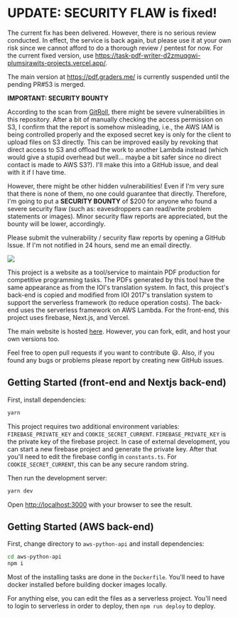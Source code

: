 # UPDATE: SECURITY FLAW is fixed!

The current fix has been delivered. However, there is no serious review conducted. In effect, the service is back again, but please use it at your own risk since we cannot afford to do a thorough review / pentest for now. For the current fixed version, use https://task-pdf-writer-d2zmuqgwi-plumsirawits-projects.vercel.app/.

The main version at https://pdf.graders.me/ is currently suspended until the pending PR#53 is merged.

**IMPORTANT: SECURITY BOUNTY**

According to the scan from [GitRoll](https://gitroll.io/result/repo/TWYT9Bb9YC0hyD57q1Xa), there might be severe vulnerabilities in this repository. After a bit of manually checking the access permission on S3, I confirm that the report is somehow misleading, i.e., the AWS IAM is being controlled properly and the exposed secret key is only for the client to upload files on S3 directly. This can be improved easily by revoking that direct access to S3 and offload the work to another Lambda instead (which would give a stupid overhead but well... maybe a bit safer since no direct contact is made to AWS S3?). I'll make this into a GitHub issue, and deal with it if I have time.

However, there might be other hidden vulnerabilities! Even if I'm very sure that there is none of them, no one could guarantee that directly. Therefore, I'm going to put a **SECURITY BOUNTY** of $200 for anyone who found a severe security flaw (such as: eavesdroppers can read/write problem statements or images). Minor security flaw reports are appreciated, but the bounty will be lower, accordingly.

Please submit the vulnerability / security flaw reports by opening a GitHub Issue. If I'm not notified in 24 hours, send me an email directly.

![](https://raw.githubusercontent.com/plumsirawit/task-pdf-writer/main/public/task-pdf-writer-banner.svg)

This project is a website as a tool/service to maintain PDF production for competitive programming tasks. The PDFs generated by this tool have the same appearance as from the IOI's translation system. In fact, this project's back-end is copied and modified from IOI 2017's translation system to support the serverless framework (to reduce operation costs). The back-end uses the serverless framework on AWS Lambda. For the front-end, this project uses firebase, Next.js, and Vercel.

The main website is hosted [here](https://pdf.graders.me/). However, you can fork, edit, and host your own versions too.

Feel free to open pull requests if you want to contribute 😃. Also, if you found any bugs or problems please report by creating new GitHub issues.

## Getting Started (front-end and Nextjs back-end)

First, install dependencies:

```bash
yarn
```

This project requires two additional environment variables: `FIREBASE_PRIVATE_KEY` and `COOKIE_SECRET_CURRENT`. `FIREBASE_PRIVATE_KEY` is the private key of the firebase project. In case of external development, you can start a new firebase project and generate the private key. After that you'll need to edit the firebase config in `constants.ts`. For `COOKIE_SECRET_CURRENT`, this can be any secure random string.

Then run the development server:

```bash
yarn dev
```

Open [http://localhost:3000](http://localhost:3000) with your browser to see the result.

## Getting Started (AWS back-end)

First, change directory to `aws-python-api` and install dependencies:

```bash
cd aws-python-api
npm i
```

Most of the installing tasks are done in the `Dockerfile`. You'll need to have docker installed before building docker images locally.

For anything else, you can edit the files as a serverless project. You'll need to login to serverless in order to deploy, then `npm run deploy` to deploy.
